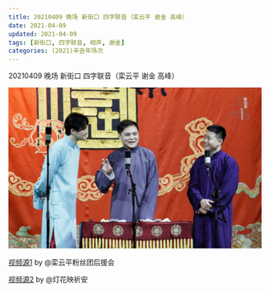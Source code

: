 ```yaml
---
title: 20210409 晚场 新街口 四字联音（栾云平 谢金 高峰）
date: 2021-04-09
updated: 2021-04-09
tags: [新街口, 四字联音, 相声, 谢金] 
categories: (2021)辛丑年场次 
---
```

20210409 晚场 新街口 四字联音（栾云平 谢金 高峰）

![](https://raw.githubusercontent.com/rhenginium/image/main/img-1617985301764fa2bddd1d8758adffab50dec0c1daee7.jpg)

[视频源1](https://m.weibo.cn/6574451359/4624203368892273 ) by @栾云平粉丝团后援会

[视频源2](https://m.weibo.cn/1950216183/4624213618987180)  by @灯花映祈安


